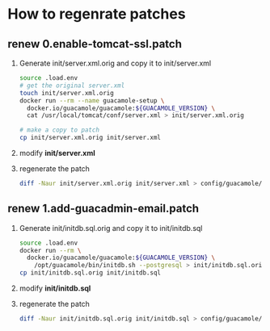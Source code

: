 # How to regenrate patches

## renew 0.enable-tomcat-ssl.patch

1. Generate init/server.xml.orig and copy it to init/server.xml

   ```bash
   source .load.env
   # get the original server.xml
   touch init/server.xml.orig
   docker run --rm --name guacamole-setup \
     docker.io/guacamole/guacamole:${GUACAMOLE_VERSION} \
     cat /usr/local/tomcat/conf/server.xml > init/server.xml.orig

   # make a copy to patch
   cp init/server.xml.orig init/server.xml
   ```

2. modify **init/server.xml**

3. regenerate the patch

   ```bash
   diff -Naur init/server.xml.orig init/server.xml > config/guacamole/0.enable-tomcat-ssl.patch
   ```

## renew 1.add-guacadmin-email.patch

1. Generate init/initdb.sql.orig and copy it to init/initdb.sql

   ```bash
   source .load.env
   docker run --rm \
     docker.io/guacamole/guacamole:${GUACAMOLE_VERSION} \
       /opt/guacamole/bin/initdb.sh --postgresql > init/initdb.sql.orig
   cp init/initdb.sql.orig init/initdb.sql
   ```

2. modify **init/initdb.sql**

3. regenerate the patch

   ```bash
   diff -Naur init/initdb.sql.orig init/initdb.sql > config/guacamole/1.add-guacadmin-email.patch
   ```
